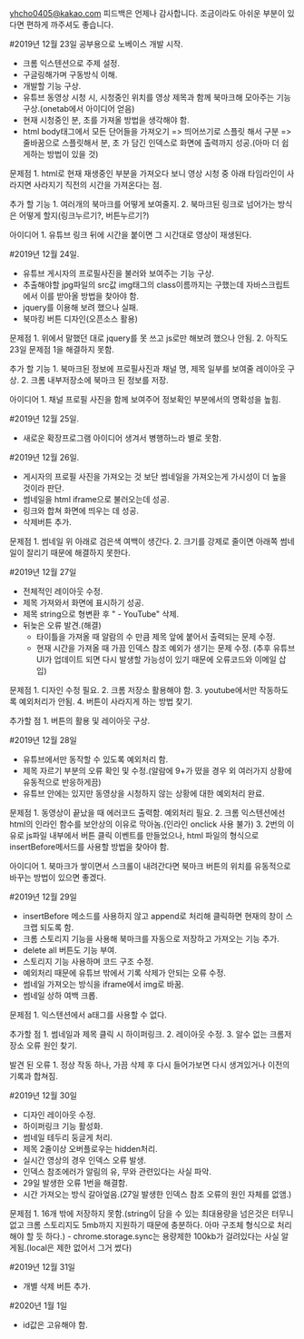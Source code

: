 yhcho0405@kakao.com
피드백은 언제나 감사합니다.
조금이라도 아쉬운 부분이 있다면 편하게 까주셔도 좋습니다.

#2019년 12월 23일 공부용으로 노베이스 개발 시작.
  - 크롬 익스텐션으로 주제 설정.
  - 구글링해가며 구동방식 이해.
  - 개발할 기능 구상.
  - 유튜브 동영상 시청 시, 시청중인 위치를 영상 제목과 함께 북마크해 모아주는 기능 구상.(onetab에서 아이디어 얻음)
  - 현재 시청중인 분, 초를 가져올 방법을 생각해야 함.
  - html body태그에서 모든 단어들을 가져오기 => 띄어쓰기로 스플릿 해서 구분 => 줄바꿈으로 스플릿해서 분, 초 가 담긴 인덱스로 화면에 출력까지 성공.(아마 더 쉽게하는 방법이 있을 것)

  문제점
    1. html로 현재 재생중인 부분을 가져오다 보니 영상 시청 중 아래 타임라인이 사라지면 사라지기 직전의 시간을 가져온다는 점.

  추가 할 기능
    1. 여러개의 북마크를 어떻게 보여줄지.
    2. 북마크된 링크로 넘어가는 방식은 어떻게 할지(링크누르기?, 버튼누르기?)

  아이디어
    1. 유튜브 링크 뒤에 시간을 붙이면 그 시간대로 영상이 재생된다.

#2019년 12월 24일.
  - 유튜브 게시자의 프로필사진을 불러와 보여주는 기능 구상.
  - 추출해야할 jpg파일의 src값 img태그의 class이름까지는 구했는데 자바스크립트에서 이를 받아올 방법을 찾아야 함.
  - jquery를 이용해 보려 했으나 실패.
  - 북마킹 버튼 디자인(오픈소스 활용)

  문제점
    1. 위에서 말했던 대로 jquery를 못 쓰고 js로만 해보려 했으나 안됨.
    2. 아직도 23일 문제점 1을 해결하지 못함.

  추가 할 기능
    1. 북마크된 정보에 프로필사진과 채널 명, 제목 일부를 보여줄 레이아웃 구상.
    2. 크롬 내부저장소에 북마크 된 정보를 저장.

  아이디어
    1. 채널 프로필 사진을 함께 보여주어 정보확인 부분에서의 명확성을 높힘.

#2019년 12월 25일.
  - 새로운 확장프로그램 아이디어 생겨서 병행하느라 별로 못함.

#2019년 12월 26일.
  - 게시자의 프로필 사진을 가져오는 것 보단 썸네일을 가져오는게 가시성이 더 높을 것이라 판단.
  - 썸네일을 html iframe으로 불러오는데 성공.
  - 링크와 합쳐 화면에 띄우는 데 성공.
  - 삭제버튼 추가.

  문제점
    1. 썸네일 위 아래로 검은색 여백이 생간다.
    2. 크기를 강제로 줄이면 아래쪽 썸네일이 잘리기 때문에 해결하지 못한다.

#2019년 12월 27일
  - 전체적인 레이아웃 수정.
  - 제목 가져와서 화면에 표시하기 성공.
  - 제목 string으로 형변환 후 " - YouTube" 삭제.
  - 뒤늦은 오류 발견.(해결)
    + 타이틀을 가져올 때 알람의 수 만큼 제목 앞에 붙어서 출력되는 문제 수정.
    + 현재 시간을 가져올 때 가끔 인덱스 참조 예외가 생기는 문제 수정. (추후 유튜브 UI가 업데이트 되면 다시 발생할 가능성이 있기 때문에 오류코드와 이메일 삽입)

  문제점
    1. 디자인 수정 필요.
    2. 크롬 저장소 활용해야 함.
    3. youtube에서만 작동하도록 예외처리가 안됨.
    4. 버튼이 사라지게 하는 방법 찾기.

  추가할 점
    1. 버튼의 활용 및 레이아웃 구상.

#2019년 12월 28일
  - 유튜브에서만 동작할 수 있도록 예외처리 함.
  - 제목 자르기 부분의 오류 확인 및 수정.(알람에 9+가 떴을 경우 외 여러가지 상황에 유동적으로 반응하게끔)
  - 유튜브 안에는 있지만 동영상을 시청하지 않는 상황에 대한 예외처리 완료.

  문제점
    1. 동영상이 끝났을 때 에러코드 출력함. 예외처리 필요.
    2. 크롬 익스텐션에선 html의 인라인 함수를 보안상의 이유로 막아놈.(인라인 onclick 사용 불가)
    3. 2번의 이유로 js파일 내부에서 버튼 클릭 이벤트를 만들었으나, html 파일의 형식으로 insertBefore메서드를 사용할 방법을 찾아야 함.

  아이디어
    1. 북마크가 쌓이면서 스크롤이 내려간다면 북마크 버튼의 위치를 유동적으로 바꾸는 방법이 있으면 좋겠다.

#2019년 12월 29일
  - insertBefore 메소드를 사용하지 않고 append로 처리해 클릭하면 현재의 창이 스크랩 되도록 함.
  - 크롬 스토리지 기능을 사용해 북마크를 자동으로 저장하고 가져오는 기능 추가.
  - delete all 버튼도 기능 부여.
  - 스토리지 기능 사용하며 코드 구조 수정.
  - 예외처리 때문에 유튜브 밖에서 기록 삭제가 안되는 오류 수정.
  - 썸네일 가져오는 방식을 iframe에서 img로 바꿈.
  - 썸네일 상하 여백 크롭.

  문제점
    1. 익스텐션에서 a태그를 사용할 수 없다.

  추가할 점
    1. 썸네일과 제목 클릭 시 하이퍼링크.
    2. 레이아웃 수정.
    3. 알수 없는 크롬저장소 오류 원인 찾기.

  발견 된 오류
    1. 정상 작동 하나, 가끔 삭제 후 다시 들어가보면 다시 생겨있거나 이전의 기록과 합쳐짐.

#2019년 12월 30일
  - 디자인 레이아웃 수정.
  - 하이퍼링크 기능 활성화.
  - 썸네일 테두리 둥글게 처리.
  - 제목 2줄이상 오버플로우는 hidden처리.
  - 실시간 영상의 경우 인덱스 오류 발생.
  - 인덱스 참조에러가 알림의 유, 무와 관련있다는 사실 파악.
  - 29일 발생한 오류 1번을 해결함.
  - 시간 가져오는 방식 갈아엎음.(27일 발생한 인덱스 참조 오류의 원인 자체를 없앰.)

  문제점
    1. 16개 밖에 저장하지 못함.(string이 담을 수 있는 최대용량을 넘은것은 터무니없고 크롬 스토리지도 5mb까지 지원하기 때문에 충분하다. 아마 구조체 형식으로 처리해야 할 듯 하다.)
      - chrome.storage.sync는 용량제한 100kb가 걸려있다는 사실 알게됨.(local은 제한 없어서 그거 썼다)

#2019년 12월 31일
  - 개별 삭제 버튼 추가.

#2020년 1월 1일
  - id값은 고유해야 함.
